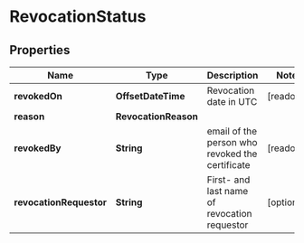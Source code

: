 

# RevocationStatus


## Properties

| Name | Type | Description | Notes |
|------------ | ------------- | ------------- | -------------|
|**revokedOn** | **OffsetDateTime** | Revocation date in UTC |  [readonly] |
|**reason** | **RevocationReason** |  |  |
|**revokedBy** | **String** | email of the person who revoked the certificate |  [readonly] |
|**revocationRequestor** | **String** | First- and last name of revocation requestor |  [optional] |



